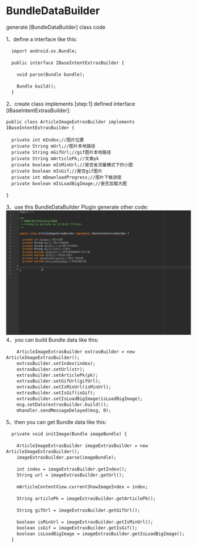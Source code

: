 # BundleDataBuilder
generate [BundleDataBuilder] class code

1、define a interface like this:

      import android.os.Bundle;
      
      public interface IBaseIntentExtrasBuilder {
      
        void parse(Bundle bundle);
      
        Bundle build();
      }

2、create class implements [step:1] defined interface [IBaseIntentExtrasBuilder]:
    
    public class ArticleImageExtrasBuilder implements IBaseIntentExtrasBuilder {
    
      private int mIndex;//图片位置
      private String mUrl;//图片本地路径
      private String mGifUrl;//gif图片本地路径
      private String mArticlePk;//文章pk
      private boolean mIsMinUrl;//是否省流量模式下的小图
      private boolean mIsGif;//是否gif图片
      private int mDownloadProgress;//图片下载进度
      private boolean mIsLoadBigImage;//是否加载大图
      
    }
3、use this BundleDataBuilder Plugin generate other code:
![](BundleDataBuilder.gif)
4、you can build Bundle data like this:

        ArticleImageExtrasBuilder extrasBuilder = new ArticleImageExtrasBuilder();
        extrasBuilder.setIndex(index);
        extrasBuilder.setUrl(str);
        extrasBuilder.setArticlePk(pk);
        extrasBuilder.setGifUrl(gifUrl);
        extrasBuilder.setIsMinUrl(isMinUrl);
        extrasBuilder.setIsGif(isGif);
        extrasBuilder.setIsLoadBigImage(isLoadBigImage);
        msg.setData(extrasBuilder.build());
        mhandler.sendMessageDelayed(msg, 0);
        
5、then you can get Bundle data like this:

      private void initImage(Bundle imageBundle) {
    
        ArticleImageExtrasBuilder imageExtrasBuilder = new ArticleImageExtrasBuilder();
        imageExtrasBuilder.parse(imageBundle);
    
        int index = imageExtrasBuilder.getIndex();
        String url = imageExtrasBuilder.getUrl();
    
        mArticleContentView.currentShowImageIndex = index;
    
        String articlePk = imageExtrasBuilder.getArticlePk();
    
        String gifUrl = imageExtrasBuilder.getGifUrl();
    
        boolean isMinUrl = imageExtrasBuilder.getIsMinUrl();
        boolean isGif = imageExtrasBuilder.getIsGif();
        boolean isLoadBigImage = imageExtrasBuilder.getIsLoadBigImage();
      }